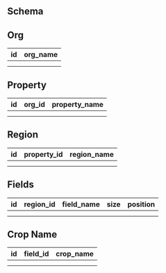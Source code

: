 ## Schema


## Org
| id | org_name |
|----|----------|
|    |          |
|    |          |

## Property
| id | org_id | property_name |
|----|--------|---------------|
|    |        |               |
|    |        |               |

## Region
| id | property_id | region_name |
|----|-------------|-------------|
|    |             |             |
|    |             |             |

## Fields
| id | region_id | field_name | size | position |
|----|-----------|------------|------|----------|
|    |           |            |      |          |
|    |           |            |      |          |

## Crop Name

| id | field_id | crop_name |
|----|----------|-----------|
|    |          |           |
|    |          |           |

